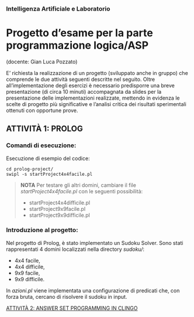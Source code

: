### Intelligenza Artificiale e Laboratorio
# Progetto d’esame per la parte programmazione logica/ASP
(docente: Gian Luca Pozzato)

E’ richiesta la realizzazione di un progetto (sviluppato anche in gruppo) che comprende le due attività seguenti descritte nel seguito. Oltre all’implementazione degli esercizi è necessario predisporre una breve presentazione (di circa 10 minuti) accompagnata da slides per la presentazione delle implementazioni realizzate, mettendo in evidenza le scelte di progetto più significative e l’analisi critica dei risultati sperimentali ottenuti con opportune prove.

## ATTIVITÀ 1: PROLOG
### Comandi di esecuzione:
Esecuzione di esempio del codice:
```
cd prolog-project/
swipl -s startProject4x4facile.pl 
```
>__NOTA__ Per testare gli altri domini, cambiare il file *startProject4x4facile.pl* con le seguenti possibilità:
>- startProject4x4difficile.pl
>- startProject9x9facile.pl
>- startProject9x9difficile.pl

### Introduzione al progetto:
Nel progetto di Prolog, è stato implementato un Sudoku Solver. Sono stati rappresentati 4 domini localizzati nella directory *sudoku/*:
- 4x4 facile,
- 4x4 difficile,
- 9x9 facile,
- 9x9 difficile.

In *azioni.pl* viene implementata una configurazione di predicati che, con forza bruta, cercano di risolvere il sudoku in input.

[ATTIVITÀ 2: ANSWER SET PROGRAMMING IN CLINGO](./asp-project/README.md)
